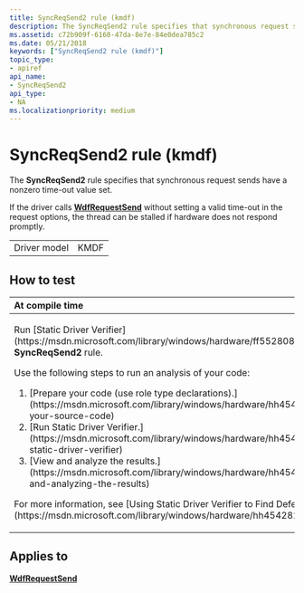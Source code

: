```yaml
---
title: SyncReqSend2 rule (kmdf)
description: The SyncReqSend2 rule specifies that synchronous request sends have a nonzero time-out value set.
ms.assetid: c72b909f-6160-47da-8e7e-84e0dea785c2
ms.date: 05/21/2018
keywords: ["SyncReqSend2 rule (kmdf)"]
topic_type:
- apiref
api_name:
- SyncReqSend2
api_type:
- NA
ms.localizationpriority: medium
---
```


# SyncReqSend2 rule (kmdf)


The **SyncReqSend2** rule specifies that synchronous request sends have a nonzero time-out value set.

If the driver calls [**WdfRequestSend**](https://msdn.microsoft.com/library/windows/hardware/ff550027) without setting a valid time-out in the request options, the thread can be stalled if hardware does not respond promptly.

|              |      |
|--------------|------|
| Driver model | KMDF |

How to test
-----------

<table>
<colgroup>
<col width="100%" />
</colgroup>
<thead>
<tr class="header">
<th align="left">At compile time</th>
</tr>
</thead>
<tbody>
<tr class="odd">
<td align="left"><p>Run [Static Driver Verifier](https://msdn.microsoft.com/library/windows/hardware/ff552808) and specify the <strong>SyncReqSend2</strong> rule.</p>
Use the following steps to run an analysis of your code:
<ol>
<li>[Prepare your code (use role type declarations).](https://msdn.microsoft.com/library/windows/hardware/hh454281#preparing-your-source-code)</li>
<li>[Run Static Driver Verifier.](https://msdn.microsoft.com/library/windows/hardware/hh454281#running-static-driver-verifier)</li>
<li>[View and analyze the results.](https://msdn.microsoft.com/library/windows/hardware/hh454281#viewing-and-analyzing-the-results)</li>
</ol>
<p>For more information, see [Using Static Driver Verifier to Find Defects in Drivers](https://msdn.microsoft.com/library/windows/hardware/hh454281).</p></td>
</tr>
</tbody>
</table>

Applies to
----------

[**WdfRequestSend**](https://msdn.microsoft.com/library/windows/hardware/ff550027)
 

 





